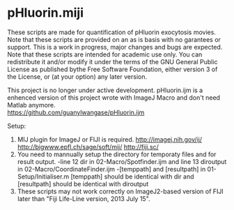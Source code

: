 # pHluorin.miji
These scripts are made for quantification of pHluorin exocytosis movies.
Note that these scripts are provided on an as is basis with no garantees or support. This is a work in progress, major changes and bugs are expected.
Note that these scripts are intended for academic use only. You can redistribute it and/or modify it under the terms of the GNU General Public License as published bythe Free Software Foundation, either version 3 of the License, or (at your option) any later version.

This project is no longer under active development. pHluorin.ijm is a enhenced version of this project wrote with ImageJ Macro and don't need Matlab anymore.  
https://github.com/guanylwangase/pHluorin.ijm

Setup:
1. MIJ plugin for ImageJ or FIJI is required.
http://imagej.nih.gov/ij/
http://bigwww.epfl.ch/sage/soft/mij/
http://fiji.sc/
2. You need to mannually setup the directory for temporaty files and for result output.
-line 12 dir in 02-Macro/Spotfinder.ijm and line 13 diroutput in 02-Macro/CoordinateFinder.ijm
-[temppath] and [resultpath] in 01-Setup/Initialiser.m
[temppath] should be identical with dir and [resultpath] should be identical with diroutput
3. These scripts may not work correctly on ImageJ2-based version of FIJI later than "Fiji Life-Line version, 2013 July 15".   
